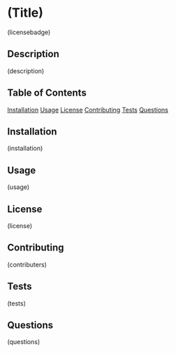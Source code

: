 # (Title)

(licensebadge)

## Description

(description)

## Table of Contents

[Installation](#installation)
[Usage](#usage)
[License](#license)
[Contributing](#contributing)
[Tests](#tests)
[Questions](#questions)

## Installation

(installation)

## Usage

(usage)

## License

(license)

## Contributing

(contributers)

## Tests

(tests)

## Questions

(questions)

